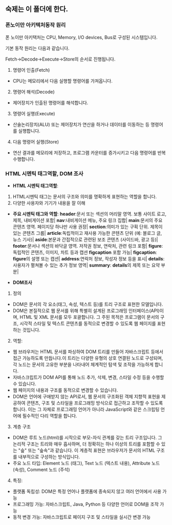 ## 숙제는 이 폴더에 한다.

### 폰노이만 아키텍처동작 원리

폰 노이만 아키택처는 CPU, Memory, I/O devices, Bus로 구성된 시스템입니다.

기본 동작 원리는 다음과 같습니다.

Fetch->Decode->Execute->Store의 순서로 진행됩니다.
1. 명령어 인출(Fetch)
* CPU는 메모리에서 다음 실행할 명령어를 가져옵니다.
2. 명령어 해석(Decode)
* 제어장치가 인출된 명령어를 해석합니다.
3. 명령어 실행(Execute)
* 산술논리장치(ALU) 또는 제어장치가 연산을 하거나 데이터를 이동하는 등 명령어를 실행합니다.
4. 다음 명령어 실행(Store)
* 연산 결과를 메모리에 저장하고, 프로그램 카운터를 증가시키고 다음 명령어를 반복 수행합니다.

### HTML 시멘틱 태그역할, DOM 조사

* **HTML 시멘틱 태그역할**:
1. HTML시멘틱 태그는 문서의 구조와 의미를 명확하게 표현하는 역할을 합니다.
2. 다양한 사용자와 기기가 내용을 잘 이해

* **주요 시멘틱 태그와 역할**:
    **header**:문서 또는 섹션의 머리말 영역. 보통 사이트 로고, 제목, 내비게이션 포함|
    **nav**:내비게이션 메뉴, 주요 링크 집합|
    **main**:문서의 주요 콘텐츠 영역. 페이지당 하나만 사용 권장|
    **section**:의미가 있는 구획 단위. 제목이 있는 콘텐츠 그룹|
    **article**:독립적이고 재사용 가능한 콘텐츠 단위 (예: 블로그 글, 뉴스 기사)|
    **aside**:본문과 간접적으로 관련된 보조 콘텐츠 (사이드바, 광고 등)|
    **footer**:문서나 섹션의 바닥글 영역. 저작권 정보, 연락처, 관련 링크 포함|
    **figure**:독립적인 콘텐츠, 이미지, 차트 등과 캡션 **figcaption** 포함 가능|
    **figcaption**: **figure**의 설명 또는 캡션|
    **address**:연락처 정보, 작성자 정보 등을 표시|
    **details**:사용자가 펼쳐볼 수 있는 추가 정보 영역|
    **summary**: **details**의 제목 또는 요약 부분|

* **DOM조사**
1. 정의 
* DOM은 문서의 각 요소(태그, 속성, 텍스트 등)를 트리 구조로 표현한 모델입니다.
* DOM은 본질적으로 웹 문서를 위해 특별히 설계된 프로그래밍 인터페이스(API)이며, HTML 및 XML 문서를 모두 포괄합니다. 그 주된 목적은 프로그램이 문서의 구조, 시각적 스타일 및 텍스트 콘텐츠를 동적으로 변경할 수 있도록 웹 페이지를 표현하는 것입니다.   
2. 역할: 
* 웹 브라우저는 HTML 문서를 파싱하여 DOM 트리를 만들어 자바스크립트 등에서 접근 가능하도록 만듭니다.이 트리는 다양한 유형의 상호 연결된 노드로 구성되며, 각 노드는 문서의 고유한 부분을 나타내어 체계적인 탐색 및 조작을 가능하게 합니다.
* 자바스크립트가 DOM API를 통해 노드 추가, 삭제, 변경, 스타일 수정 등을 수행할 수 있습니다.
* 웹 페이지의 내용과 구조를 동적으로 변경할 수 있습니다.
* DOM은 언어에 구애받지 않는 API로서, 웹 문서의 구조화된 객체 지향적 표현을 제공하여 콘텐츠, 구조 및 스타일을 프로그래밍 방식으로 접근하고 조작할 수 있도록 합니다. 이는 그 자체로 프로그래밍 언어가 아니라 JavaScript와 같은 스크립팅 언어에 필수적인 다리 역할을 합니다.
3. 계층 구조
* DOM은 루트 노드(html)를 시작으로 부모-자식 관계를 갖는 트리 구조입니다. 그 논리적 구조는 트리와 매우 흡사하며, 더 정확히는 하나 이상의 트리를 포함할 수 있는 "숲" 또는 "숲속"과 같습니다. 이 계층적 표현은 브라우저가 문서의 HTML 구조를 내부적으로 구성하는 방식입니다.
* 주요 노드 타입: Element 노드 (태그), Text 노드 (텍스트 내용), Attribute 노드 (속성), Comment 노드 (주석)
4. 특징:
* 플랫폼 독립성: DOM은 특정 언어나 플랫폼에 종속되지 않고 여러 언어에서 사용 가능
* 프로그래밍 가능: 자바스크립트, Java, Python 등 다양한 언어로 DOM을 조작 가능
* 동적 변경 가능: 자바스크립트로 페이지 구조 및 스타일을 실시간 변경 가능